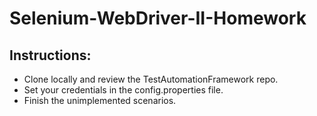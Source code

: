 # Selenium-WebDriver-II-Homework

## Instructions:

- Clone locally and review the TestAutomationFramework repo.
- Set your credentials in the config.properties file.
- Finish the unimplemented scenarios.
